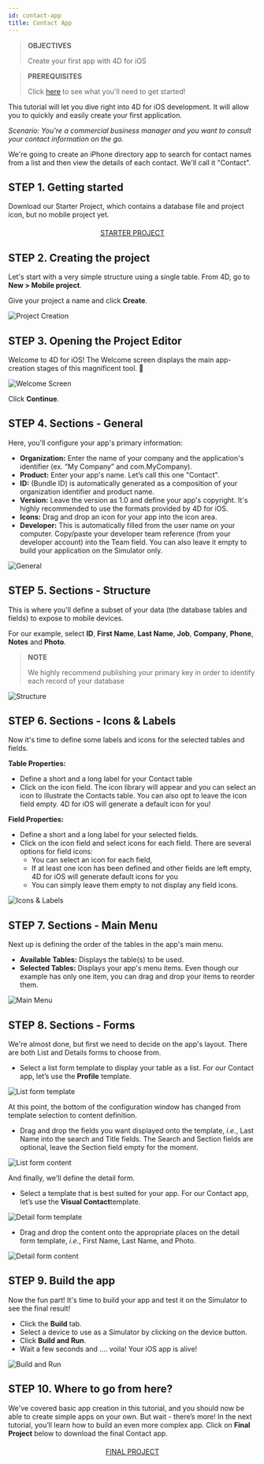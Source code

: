 ```yaml
---
id: contact-app
title: Contact App
---
```



> **OBJECTIVES**
>
>Create your first app with 4D for iOS


>**PREREQUISITES**
>
>Click [here](prerequisites.html) to see what you'll need to get started!

This tutorial will let you dive right into 4D for iOS development. It will allow you to quickly and easily create your first application.

*Scenario: You're a commercial business manager and you want to consult your contact information on the go.*

We're going to create an iPhone directory app to search for contact names from a list and then view the details of each contact. We'll call it "Contact". 

## STEP 1. Getting started
Download our Starter Project, which contains a database file and project icon, but no mobile project yet.

<div markdown="1" style="text-align: center; margin-top: 20px">

<a class="button"
href="https://github.com/4d-for-ios/tutorial-ContactApp/archive/acbb699c3c9d9edd3a8bbb715e87c17140b7e15f.zip">STARTER PROJECT</a>

</div>

## STEP 2. Creating the project

Let's start with a very simple structure using a single table. From 4D, go to **New > Mobile project**.

Give your project a name and click **Create**.

![Project Creation](../assets/en/Project-creation-4D-for-iOS.png)

## STEP 3. Opening the Project Editor

Welcome to 4D for iOS! The Welcome screen displays the main app-creation stages of this magnificent tool. 🙂

![Welcome Screen](../assets/en/Welcome-Screen-4D-for-iOS.png)

Click **Continue**.

## STEP 4. Sections - General

Here, you'll configure your app's primary information:

* **Organization:** Enter the name of your company and the application's identifier (ex. “My Company” and com.MyCompany).
* **Product:** Enter your app's name. Let’s call this one "Contact".
* **ID:** (Bundle ID) is automatically generated as a composition of your organization identifier and product name.
* **Version:** Leave the version as 1.0 and define your app's copyright. It's highly recommended to use the formats provided by 4D for iOS.
* **Icons:** Drag and drop an icon for your app into the icon area.
* **Developer:** This is automatically filled from the user name on your computer. Copy/paste your developer team reference (from your developer account) into the Team field. You can also leave it empty to build your application on the Simulator only.

![General](../assets/en/Contact-app-general-section-4D-for-iOS.png)

## STEP 5. Sections - Structure

This is where you'll define a subset of your data (the database tables and fields) to expose to mobile devices.

For our example, select **ID**, **First Name**, **Last Name**, **Job**, **Company**, **Phone**, **Notes** and **Photo**.

> **NOTE**
>
> We highly recommend publishing your primary key in order to identify each record of your database


![Structure](../assets/en/Contact-app-structure-section-4D-for-iOS.png)

## STEP 6. Sections - Icons & Labels

Now it's time to define some labels and icons for the selected tables and fields.

**Table Properties:**

* Define a short and a long label for your Contact table
* Click on the icon field. The icon library will appear and you can select an icon to illustrate the Contacts table.
You can also opt to leave the icon field empty. 4D for iOS will generate a default icon for you!

**Field Properties:**

* Define a short and a long label for your selected fields.
* Click on the icon field and select icons for each field. There are several options for field icons:
	* You can select an icon for each field,
	* If at least one icon has been defined and other fields are left empty, 4D for iOS will generate default icons for you
	* You can simply leave them empty to not display any field icons. 

![Icons & Labels](../assets/en/Contact-app-icons-labels-section-4D-for-iOS.png)

## STEP 7. Sections - Main Menu

Next up is defining the order of the tables in the app's main menu.

* **Available Tables:** Displays the table(s) to be used.
* **Selected Tables:** Displays your app's menu items. Even though our example has only one item, you can drag and drop your items to reorder them.

![Main Menu](../assets/en/Contact-app-main-menu-section-4D-for-iOS.png)

## STEP 8. Sections - Forms

We're almost done, but first we need to decide on the app's layout. There are both List and Details forms to choose from.

* Select a list form template to display your table as a list. For our Contact app, let’s use the **Profile** template.

![List form template](../assets/en/ListformTemplate-form-section-4D-for-iOS.png)

At this point, the bottom of the configuration window has changed from template selection to content definition.
 
* Drag and drop the fields you want displayed onto the template, <i>i.e.</i>, Last Name into the search and Title fields. The Search and Section fields are optional, leave the Section field empty for the moment.

![List form content](../assets/en/ListformContent-form-section-4D-for-iOS.png)

And finally, we'll define the detail form. 

* Select a template that is best suited for your app. For our Contact app, let’s use the **Visual Contact**template.

![Detail form template](../assets/en/DetailformTemplate-form-section-4D-for-iOS.png)


* Drag and drop the content onto the appropriate places on the detail form template, <i>i.e.</i>, First Name, Last Name, and Photo.

![Detail form content](../assets/en/DetailformContent-form-section-4D-for-iOS.png)

## STEP 9. Build the app

Now the fun part! It's time to build your app and test it on the Simulator to see the final result!

* Click the **Build** tab.
* Select a device to use as a Simulator by clicking on the device button.
* Click  **Build and Run**.
* Wait a few seconds and …. voila! Your iOS app is alive!

![Build and Run](../assets/en/Build-the-app-simulator.png)

## STEP 10. Where to go from here?

We've covered basic app creation in this tutorial, and you should now be able to create simple apps on your own. But wait - there’s more! In the next tutorial, you’ll learn how to build an even more complex app.
Click on **Final Project** below to download the final Contact app.

<div markdown="1" style="text-align: center; margin-top: 20px; margin-bottom: 20px">
<a class="button"
href="https://github.com/4d-for-ios/tutorial-ContactApp/releases/latest/download/tutorial-ContactApp.zip">FINAL PROJECT</a>
</div>
